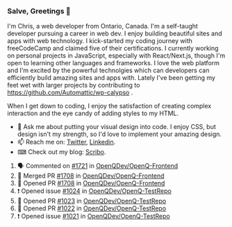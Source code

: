 ### Salve, Greetings 👋

I'm Chris, a web developer from Ontario, Canada. I'm a self-taught developer pursuing a career in web dev. I enjoy building beautiful sites and apps with web technology.
I kick-started my coding journey with freeCodeCamp and claimed five of their certifications.  I currently working on personal projects in JavaScript, especially with React/Next.js, though I'm open to learning other languages and frameworks. I love the web platform and I'm excited by the powerful technolgies which can developers can efficiently build amazing sites and apps with. Lately I've been getting my feet wet with larger projects by contributing to https://github.com/Automattic/wp-calypso .

When I get down to coding, I enjoy the satisfaction of creating complex interaction and the eye candy of adding styles to my HTML. 

- 💬 Ask me about putting your visual design into code. I enjoy CSS, but design isn't my strength, so I'd love to implement your amazing design.
- 📫 Reach me on: [Twitter](https://twitter.com/Christo28120856), [Linkedin](https://www.linkedin.com/in/christopher-stevers-07b9a5204/).
- ⌨ Check out my blog: [Scribo](https://christopherstevers.cf).
<!--
**Christopher-Stevers/Christopher-Stevers** is a ✨ _special_ ✨ repository because its `README.md` (this file) appears on your GitHub profile.

Here are some ideas to get you started:

- 🔭 I’m currently working on ...
- 🌱 I’m currently learning ...
- 👯 I’m looking to collaborate on ...
- 🤔 I’m looking for help with ...
- 😄 Pronouns: ...
- ⚡ Fun fact: ...
-->

<!--START_SECTION:activity-->
1. 🗣 Commented on [#1721](https://github.com/OpenQDev/OpenQ-Frontend/issues/1721) in [OpenQDev/OpenQ-Frontend](https://github.com/OpenQDev/OpenQ-Frontend)
2. 🎉 Merged PR [#1708](https://github.com/OpenQDev/OpenQ-Frontend/pull/1708) in [OpenQDev/OpenQ-Frontend](https://github.com/OpenQDev/OpenQ-Frontend)
3. 💪 Opened PR [#1708](https://github.com/OpenQDev/OpenQ-Frontend/pull/1708) in [OpenQDev/OpenQ-Frontend](https://github.com/OpenQDev/OpenQ-Frontend)
4. ❗️ Opened issue [#1024](https://github.com/OpenQDev/OpenQ-TestRepo/issues/1024) in [OpenQDev/OpenQ-TestRepo](https://github.com/OpenQDev/OpenQ-TestRepo)
5. 💪 Opened PR [#1023](https://github.com/OpenQDev/OpenQ-TestRepo/pull/1023) in [OpenQDev/OpenQ-TestRepo](https://github.com/OpenQDev/OpenQ-TestRepo)
6. 💪 Opened PR [#1022](https://github.com/OpenQDev/OpenQ-TestRepo/pull/1022) in [OpenQDev/OpenQ-TestRepo](https://github.com/OpenQDev/OpenQ-TestRepo)
7. ❗️ Opened issue [#1021](https://github.com/OpenQDev/OpenQ-TestRepo/issues/1021) in [OpenQDev/OpenQ-TestRepo](https://github.com/OpenQDev/OpenQ-TestRepo)
<!--END_SECTION:activity-->
